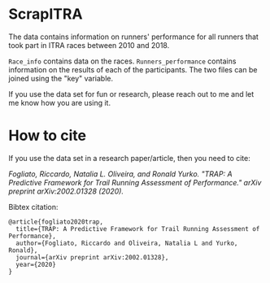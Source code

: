 # ScrapITRA

The data contains information on runners' performance for all runners that took part in ITRA races between 2010 and 2018.

```Race_info``` contains data on the races. ```Runners_performance``` contains information on the results of each of the participants. The two files can be joined using the "key" variable.

If you use the data set for fun or research, please reach out to me and let me know how you are using it.

# How to cite

If you use the data set in a research paper/article, then you need to cite:

*Fogliato, Riccardo, Natalia L. Oliveira, and Ronald Yurko. "TRAP: A Predictive Framework for Trail Running Assessment of Performance." arXiv preprint arXiv:2002.01328 (2020).* 

Bibtex citation:

```
@article{fogliato2020trap,
  title={TRAP: A Predictive Framework for Trail Running Assessment of Performance},
  author={Fogliato, Riccardo and Oliveira, Natalia L and Yurko, Ronald},
  journal={arXiv preprint arXiv:2002.01328},
  year={2020}
}
```